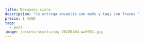 ```yaml
---
title: Desayuno cisne
description: "Se entrega envuelto con moño y tags con frases "
precio: $ 4300
tags:
  - post
image: /assets/assets/img-20220404-wa0051.jpg
---
```

